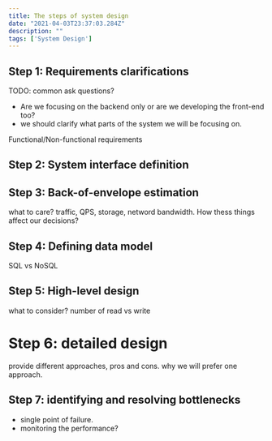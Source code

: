 ```yaml
---
title: The steps of system design
date: "2021-04-03T23:37:03.284Z"
description: ""
tags: ['System Design']
---
```


## Step 1: Requirements clarifications

TODO: common ask questions?
- Are we focusing on the backend only or are we developing the front-end too?
- we should clarify what parts of the system we will be focusing on.

Functional/Non-functional requirements

## Step 2: System interface definition

## Step 3: Back-of-envelope estimation
what to care? traffic, QPS, storage, netword bandwidth. How thess things affect our decisions?

## Step 4: Defining data model
SQL vs NoSQL

## Step 5: High-level design
what to consider? number of read vs write

# Step 6: detailed design
provide different approaches, pros and cons. why we will prefer one approach.

## Step 7: identifying and resolving bottlenecks
- single point of failure.
- monitoring the performance?

